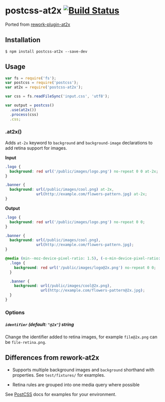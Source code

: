 # postcss-at2x [![Build Status](https://travis-ci.org/simonsmith/postcss-at2x.svg)](https://travis-ci.org/simonsmith/postcss-at2x)

Ported from [rework-plugin-at2x](https://github.com/reworkcss/rework-plugin-at2x)

## Installation

```console
$ npm install postcss-at2x --save-dev
```

## Usage

```js
var fs = require('fs');
var postcss = require('postcss');
var at2x = require('postcss-at2x');

var css = fs.readFileSync('input.css', 'utf8');

var output = postcss()
  .use(at2x())
  .process(css)
  .css;
```

### .at2x()

Adds `at-2x` keyword to `background` and `background-image` declarations to add retina support for images.

**Input**

```css
.logo {
  background: red url('/public/images/logo.png') no-repeat 0 0 at-2x;
}

.banner {
  background: url(/public/images/cool.png) at-2x,
              url(http://example.com/flowers-pattern.jpg) at-2x;
}
```

**Output**

```css
.logo {
  background: red url('/public/images/logo.png') no-repeat 0 0;
}

.banner {
  background: url(/public/images/cool.png),
              url(http://example.com/flowers-pattern.jpg);
}

@media (min--moz-device-pixel-ratio: 1.5), (-o-min-device-pixel-ratio: 3/2), (-webkit-min-device-pixel-ratio: 1.5), (min-device-pixel-ratio: 1.5), (min-resolution: 144dpi), (min-resolution: 1.5dppx) {
  .logo {
    background: red url('/public/images/logo@2x.png') no-repeat 0 0;
  }

  .banner {
    background: url(/public/images/cool@2x.png),
                url(http://example.com/flowers-pattern@2x.jpg);
  }
}
```

### Options

##### `identifier` (default: `"@2x"`) _string_

Change the identifier added to retina images, for example `file@2x.png` can be `file-retina.png`.

## Differences from rework-at2x

* Supports multiple background images and `background` shorthand with properties. See `test/fixtures/` for examples.

* Retina rules are grouped into one media query where possible

See [PostCSS](https://github.com/postcss/postcss/) docs for examples for your environment.
